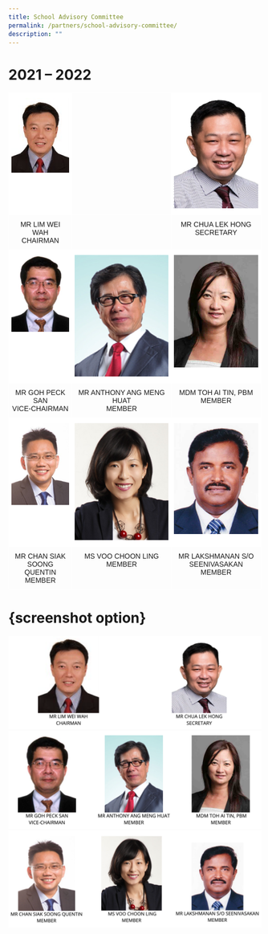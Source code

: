 ```yaml
---
title: School Advisory Committee
permalink: /partners/school-advisory-committee/
description: ""
---
```

# 2021 – 2022

<style type="text/css">
.tg  {border-collapse:collapse;border-spacing:0;}
.tg td{border-color:black;border-style:solid;border-width:1px;font-family:Arial, sans-serif;font-size:14px;
  overflow:hidden;padding:10px 5px;word-break:normal;}
.tg th{border-color:black;border-style:solid;border-width:1px;font-family:Arial, sans-serif;font-size:14px;
  font-weight:normal;overflow:hidden;padding:10px 5px;word-break:normal;}
.tg .tg-zv4m{border-color:#ffffff;text-align:left;vertical-align:top}
.tg .tg-8jgo{border-color:#ffffff;text-align:center;vertical-align:top}
.tg .tg-jrax{background-color:#FFF;border-color:#ffffff;text-align:center;vertical-align:top}
</style>
<table class="tg">
<thead>
  <tr>
    <th class="tg-jrax"><img src="/images/SAC%20-%20LIM%20WEI%20WAH.jpeg" 
     style="width:100%"></th>
    <th class="tg-zv4m"></th>
    <th class="tg-jrax"><img src="/images/SAC%20-%20CHUA%20LEK%20HONG.jpeg" 
     style="width:100%"></th>
  </tr>
</thead>
<tbody>
  <tr>
    <td class="tg-8jgo">MR LIM WEI WAH<br><span style="font-weight:400;font-style:normal">CHAIRMAN</span></td>
    <td class="tg-zv4m"></td>
    <td class="tg-8jgo">MR CHUA LEK HONG<br><span style="font-weight:400;font-style:normal">SECRETARY</span></td>
  </tr>
  <tr>
    <td class="tg-jrax"><img src="/images/SAC%20-%20GOH%20PECK%20SAN.jpeg" 
     style="width:100%"><br><br></td>
    <td class="tg-jrax"><img src="/images/SAC%20-%20Mr%20ANTHONY%20ANG.png" 
     style="width:100%"><br></td>
    <td class="tg-jrax"><img src="/images/SAC%20-%20TOH%20AI%20TIN.jpeg" 
     style="width:100%"><span style="background-color:initial"> </span><br></td>
  </tr>
  <tr>
    <td class="tg-8jgo">MR GOH PECK SAN<br>VICE-CHAIRMAN</td>
    <td class="tg-8jgo">MR ANTHONY ANG MENG HUAT<br>MEMBER</td>
    <td class="tg-8jgo">MDM TOH AI TIN, PBM<br>MEMBER</td>
  </tr>
  <tr>
    <td class="tg-jrax"><img src="/images/SAC%20-%20CHAN%20SIAK%20SOONG%20QUENTIN.jpeg" 
     style="width:100%"><br><br></td>
    <td class="tg-jrax"><img src="/images/VOO%20CHOON%20LING.jpeg" 
     style="width:100%"></td>
    <td class="tg-jrax"><img src="/images/SAC%20-%20MR%20LAKSHMANAN.png" 
     style="width:100%"><br></td>
  </tr>
  <tr>
    <td class="tg-8jgo">MR CHAN SIAK SOONG QUENTIN<br>MEMBER</td>
    <td class="tg-8jgo">MS VOO CHOON LING<br>MEMBER</td>
    <td class="tg-8jgo">MR LAKSHMANAN S/O SEENIVASAKAN<br>MEMBER</td>
  </tr>
</tbody>
</table>


# {screenshot option}

![](/images/SAC%201.png)
![](/images/SAC%202.png)
![](/images/SAC%203.png)